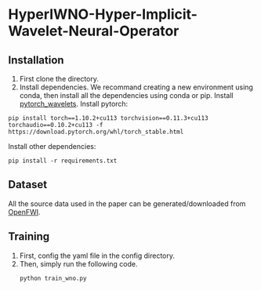 # HyperIWNO-Hyper-Implicit-Wavelet-Neural-Operator

## Installation
1. First clone the directory.
2. Install dependencies. We recommand creating a new environment using conda, then install all the dependencies using conda or pip.
Install [pytorch_wavelets](https://github.com/fbcotter/pytorch_wavelets).
Install pytorch:
```
pip install torch==1.10.2+cu113 torchvision==0.11.3+cu113 torchaudio==0.10.2+cu113 -f https://download.pytorch.org/whl/torch_stable.html
```
Install other dependencies:
```
pip install -r requirements.txt
```
## Dataset
All the source data used in the paper can be generated/downloaded from [OpenFWI](https://github.com/lanl/OpenFWI).

## Training
1. First, config the yaml file in the config directory.
2. Then, simply run the following code.
   ```
   python train_wno.py
   ```
   
